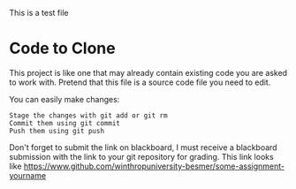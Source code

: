 This is a test file

# Code to Clone

This project is like one that may already contain existing code you are asked to work with. Pretend that this file is a source code file you need to edit.

You can easily make changes:

    Stage the changes with git add or git rm
    Commit them using git commit
    Push them using git push

Don't forget to submit the link on blackboard, I must receive a blackboard submission with the link to your git repository for grading. This link looks like https://www.github.com/winthropuniversity-besmer/some-assignment-yourname

